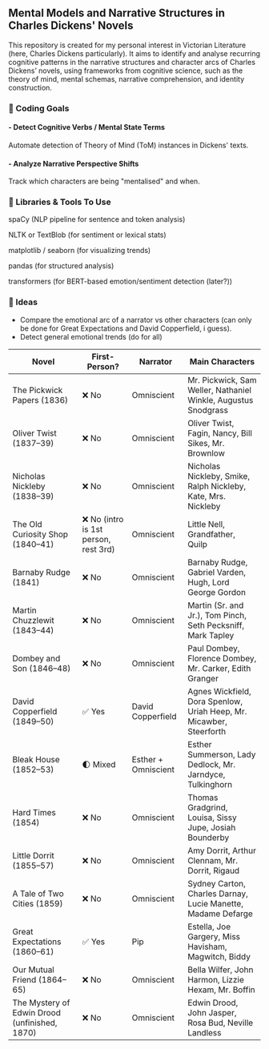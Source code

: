 ## Mental Models and Narrative Structures in Charles Dickens' Novels

This repository is created for my personal interest in Victorian Literature (here, Charles Dickens particularly). It aims to identify and analyse recurring cognitive patterns in the narrative structures and character arcs of Charles Dickens’ novels, using frameworks from cognitive science, such as the theory of mind, mental schemas, narrative comprehension, and identity construction.

### 🧠 Coding Goals
#### - Detect Cognitive Verbs / Mental State Terms
Automate detection of Theory of Mind (ToM) instances in Dickens' texts.

#### - Analyze Narrative Perspective Shifts
Track which characters are being "mentalised" and when.

### 🧰 Libraries & Tools To Use
spaCy (NLP pipeline for sentence and token analysis)

NLTK or TextBlob (for sentiment or lexical stats)

matplotlib / seaborn (for visualizing trends)

pandas (for structured analysis)

transformers (for BERT-based emotion/sentiment detection (later?))

### 🤯 Ideas
* Compare the emotional arc of a narrator vs other characters (can only be done for Great Expectations and David Copperfield, i guess).
* Detect general emotional trends (do for all)

| Novel                                      | First-Person? | Narrator             | Main Characters                                                                 |
|-------------------------------------------|----------------|----------------------|----------------------------------------------------------------------------------|
| The Pickwick Papers (1836)                | ❌ No           | Omniscient           | Mr. Pickwick, Sam Weller, Nathaniel Winkle, Augustus Snodgrass                  |
| Oliver Twist (1837–39)                    | ❌ No           | Omniscient           | Oliver Twist, Fagin, Nancy, Bill Sikes, Mr. Brownlow                            |
| Nicholas Nickleby (1838–39)               | ❌ No           | Omniscient           | Nicholas Nickleby, Smike, Ralph Nickleby, Kate, Mrs. Nickleby                   |
| The Old Curiosity Shop (1840–41)          | ❌ No (intro is 1st person, rest 3rd) | Omniscient | Little Nell, Grandfather, Quilp                                                 |
| Barnaby Rudge (1841)                      | ❌ No           | Omniscient           | Barnaby Rudge, Gabriel Varden, Hugh, Lord George Gordon                         |
| Martin Chuzzlewit (1843–44)               | ❌ No           | Omniscient           | Martin (Sr. and Jr.), Tom Pinch, Seth Pecksniff, Mark Tapley                    |
| Dombey and Son (1846–48)                  | ❌ No           | Omniscient           | Paul Dombey, Florence Dombey, Mr. Carker, Edith Granger                         |
| David Copperfield (1849–50)               | ✅ Yes          | David Copperfield     | Agnes Wickfield, Dora Spenlow, Uriah Heep, Mr. Micawber, Steerforth            |
| Bleak House (1852–53)                     | 🌓 Mixed        | Esther + Omniscient   | Esther Summerson, Lady Dedlock, Mr. Jarndyce, Tulkinghorn                       |
| Hard Times (1854)                         | ❌ No           | Omniscient           | Thomas Gradgrind, Louisa, Sissy Jupe, Josiah Bounderby                          |
| Little Dorrit (1855–57)                   | ❌ No           | Omniscient           | Amy Dorrit, Arthur Clennam, Mr. Dorrit, Rigaud                                  |
| A Tale of Two Cities (1859)               | ❌ No           | Omniscient           | Sydney Carton, Charles Darnay, Lucie Manette, Madame Defarge                    |
| Great Expectations (1860–61)              | ✅ Yes          | Pip                  | Estella, Joe Gargery, Miss Havisham, Magwitch, Biddy                            |
| Our Mutual Friend (1864–65)               | ❌ No           | Omniscient           | Bella Wilfer, John Harmon, Lizzie Hexam, Mr. Boffin                             |
| The Mystery of Edwin Drood (unfinished, 1870) | ❌ No        | Omniscient           | Edwin Drood, John Jasper, Rosa Bud, Neville Landless                            |

